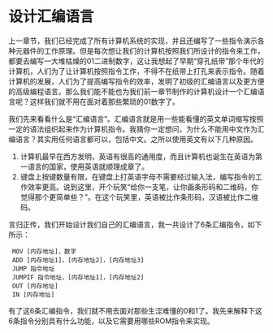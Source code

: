 # 设计汇编语言

上一章节，我们已经完成了所有计算机系统的实现，并且还编写了一些指令演示各种元器件的工作原理。但是每次想让我们的计算机按照我们所设计的指令来工作，都要去编写一大堆枯燥的01二进制数字，这让我想起了早期“穿孔纸带”那个年代的计算机，人们为了让计算机按照指令工作，不得不在纸带上打孔来表示指令。随着计算机的发展，人们为了提高编写指令的效率，发明了初级的汇编语言以及更方便的高级编程语言。那么我们能不能也为我们前一章节制作的计算机设计一个汇编语言呢？这样我们就不用在面对着那些繁琐的01数字了。

我们先来看看什么是“汇编语言”。汇编语言就是用一些能看懂的英文单词缩写按照一定的语法组织起来作为计算机指令。我猜你一定想问，为什么不能用中文作为汇编语言？其实用任何语言都可以，包括中文。之所以使用英文有以下几种原因。
1. 计算机最早在西方发明，英语有很高的通用度，而且计算机也诞生在英语为第一语言的国家，使用英语就顺理成章了。
2. 键盘上按键数量有限，在键盘上打英语字母不需要经过输入法，编写指令的工作效率更高。说到这里，开个玩笑“给你一支笔，让你画条形码和二维码，你觉得那个更简单些？”。在这个玩笑里，英语被比作条形码，汉语被比作二维码。

言归正传，我们开始设计我们自己的汇编语言，我一共设计了6条汇编指令，如下所示：

```
 MOV [内存地址]，数字
 ADD [内存地址1]，[内存地址2]，[内存地址3]
 JUMP 指令地址
 JUMPIF 指令地址，[内存地址1]，[内存地址2]
 OUT [内存地址]
 IN [内存地址]
```

有了这6条汇编指令，我们就不用去面对那些生涩难懂的0和1了。我先来解释下这6条指令分别具有什么功能，以及它需要用哪些ROM指令来实现。
